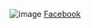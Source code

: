 
![image](https://gyazo.com/6bb72f76ecc3bf121cf67e7a86150f69/thumb/1000)
[Facebook](https://www.facebook.com/photo.php?fbid=10216821675163287&set=a.10204042236765314&type=3&theater)
